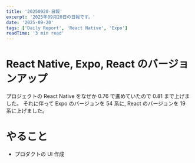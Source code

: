 ```yaml
---
title: '20250920-日報'
excerpt: '2025年09月20日の日報です。'
date: '2025-09-20'
tags: ['Daily Report', 'React Native', 'Expo']
readTime: '3 min read'
---
```


# React Native, Expo, React のバージョンアップ

プロジェクトの React Native をなぜか 0.76 で進めていたので 0.81 まで上げました。
それに伴って Expo のバージョンを 54 系に, React のバージョンを 19 系に上げました。

# やること

- プロダクトの UI 作成
